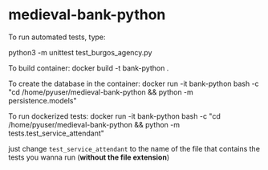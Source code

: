 # medieval-bank-python

To run automated tests, type:

python3 -m unittest test_burgos_agency.py

To build container:
docker build -t bank-python .

To create the database in the container:
docker run -it bank-python bash -c "cd /home/pyuser/medieval-bank-python && python -m persistence.models"

To run dockerized tests:
docker run -it bank-python bash -c "cd /home/pyuser/medieval-bank-python && python -m tests.test_service_attendant"

just change `test_service_attendant` to the name of the file that contains the tests you wanna run (**without the file extension**)
